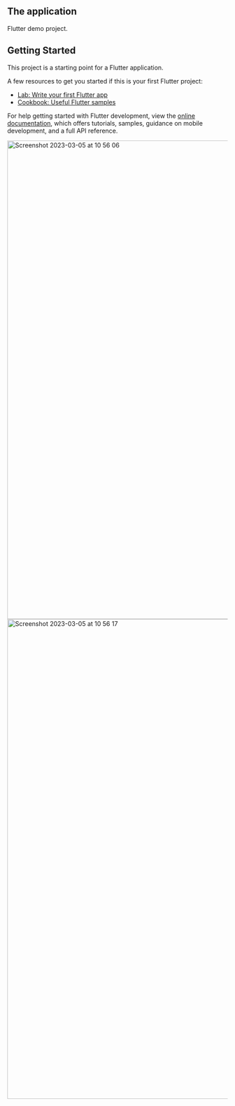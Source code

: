 ## The application

Flutter demo project.

## Getting Started

This project is a starting point for a Flutter application.

A few resources to get you started if this is your first Flutter project:

- [Lab: Write your first Flutter app](https://docs.flutter.dev/get-started/codelab)
- [Cookbook: Useful Flutter samples](https://docs.flutter.dev/cookbook)

For help getting started with Flutter development, view the
[online documentation](https://docs.flutter.dev/), which offers tutorials,
samples, guidance on mobile development, and a full API reference.

<img width="1091" alt="Screenshot 2023-03-05 at 10 56 06" src="https://user-images.githubusercontent.com/47823190/222953620-f008a9bb-12d1-4aee-a515-40ea0e414550.png">

<img width="1094" alt="Screenshot 2023-03-05 at 10 56 17" src="https://user-images.githubusercontent.com/47823190/222953606-19d4fc58-9529-4059-86bc-5e12ef298fac.png">
